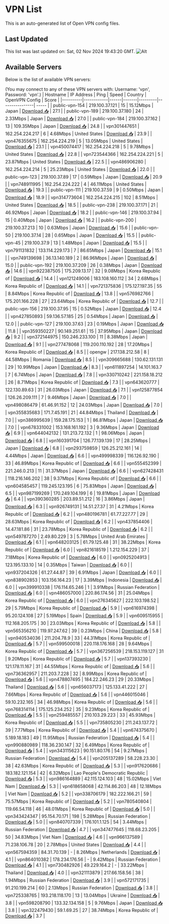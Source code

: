 # VPN List

This is an auto-generated list of Open VPN config files.

## Last Updated

This list was last updated on: Sat, 02 Nov 2024 19:43:20 GMT.
![Alt](https://repobeats.axiom.co/api/embed/186b98318ef1479477931607c1ad7d823f12451f.svg "Repobeats analytics image")

## Available Servers

Below is the list of available VPN servers:

(You may connect to any of these VPN servers with: Username: 'vpn', Password: 'vpn'.)
| Hostname | IP Address | Ping | Speed | Country | OpenVPN Config | Score |
|----------|------------|------|-------|---------|----------------| ----- |
| public-vpn-154 | 219.100.37.121 | 15 | 15.12Mbps | Japan | [Download 📥](./configs/server_0_JP.ovpn) | 27.1 |
| public-vpn-189 | 219.100.37.180 | 24 | 2.33Mbps | Japan | [Download 📥](./configs/server_1_JP.ovpn) | 27.0 |
| public-vpn-184 | 219.100.37.162 | 13 | 109.35Mbps | Japan | [Download 📥](./configs/server_2_JP.ovpn) | 24.8 |
| vpn301447651 | 162.254.224.217 | 6 | 4.68Mbps | United States | [Download 📥](./configs/server_3_US.ovpn) | 23.9 |
| vpn476355675 | 162.254.224.219 | 5 | 13.05Mbps | United States | [Download 📥](./configs/server_4_US.ovpn) | 23.1 |
| vpn450074417 | 162.254.224.218 | 5 | 9.78Mbps | United States | [Download 📥](./configs/server_5_US.ovpn) | 22.8 |
| vpn723544366 | 162.254.224.221 | 5 | 23.87Mbps | United States | [Download 📥](./configs/server_6_US.ovpn) | 22.5 |
| vpn486906280 | 162.254.224.214 | 5 | 25.23Mbps | United States | [Download 📥](./configs/server_7_US.ovpn) | 22.0 |
| public-vpn-123 | 219.100.37.89 | 17 | 0.59Mbps | Japan | [Download 📥](./configs/server_8_JP.ovpn) | 20.9 |
| vpn748911995 | 162.254.224.222 | 4 | 46.11Mbps | United States | [Download 📥](./configs/server_9_US.ovpn) | 19.3 |
| public-vpn-111 | 219.100.37.59 | 9 | 0.50Mbps | Japan | [Download 📥](./configs/server_10_JP.ovpn) | 18.9 |
| vpn314773604 | 162.254.224.215 | 102 | 8.51Mbps | United States | [Download 📥](./configs/server_11_US.ovpn) | 18.5 |
| public-vpn-238 | 219.100.37.171 | 21 | 46.92Mbps | Japan | [Download 📥](./configs/server_12_JP.ovpn) | 18.2 |
| public-vpn-146 | 219.100.37.94 | 15 | 0.40Mbps | Japan | [Download 📥](./configs/server_13_JP.ovpn) | 16.2 |
| public-vpn-200 | 219.100.37.213 | 10 | 0.63Mbps | Japan | [Download 📥](./configs/server_14_JP.ovpn) | 15.6 |
| public-vpn-50 | 219.100.37.14 | 28 | 0.65Mbps | Japan | [Download 📥](./configs/server_15_JP.ovpn) | 15.5 |
| public-vpn-45 | 219.100.37.9 | 13 | 1.48Mbps | Japan | [Download 📥](./configs/server_16_JP.ovpn) | 15.5 |
| vpn791131832 | 133.114.229.173 | 7 | 86.65Mbps | Japan | [Download 📥](./configs/server_17_JP.ovpn) | 15.1 |
| vpn749139698 | 36.13.140.189 | 2 | 86.96Mbps | Japan | [Download 📥](./configs/server_18_JP.ovpn) | 15.0 |
| public-vpn-192 | 219.100.37.209 | 26 | 0.38Mbps | Japan | [Download 📥](./configs/server_19_JP.ovpn) | 14.6 |
| vpn922387505 | 175.209.13.17 | 32 | 9.08Mbps | Korea Republic of | [Download 📥](./configs/server_20_KR.ovpn) | 14.4 |
| vpn121249006 | 183.108.160.112 | 34 | 2.68Mbps | Korea Republic of | [Download 📥](./configs/server_21_KR.ovpn) | 14.1 |
| vpn721375836 | 175.127.197.35 | 55 | 8.84Mbps | Korea Republic of | [Download 📥](./configs/server_22_KR.ovpn) | 13.8 |
| vpn576982766 | 175.201.166.228 | 27 | 23.64Mbps | Korea Republic of | [Download 📥](./configs/server_23_KR.ovpn) | 12.7 |
| public-vpn-156 | 219.100.37.95 | 15 | 0.52Mbps | Japan | [Download 📥](./configs/server_24_JP.ovpn) | 12.4 |
| vpn427850893 | 59.136.57.185 | 25 | 0.54Mbps | Japan | [Download 📥](./configs/server_25_JP.ovpn) | 12.0 |
| public-vpn-127 | 219.100.37.63 | 23 | 0.19Mbps | Japan | [Download 📥](./configs/server_26_JP.ovpn) | 11.8 |
| vpn359350227 | 90.149.251.61 | 15 | 37.95Mbps | Japan | [Download 📥](./configs/server_27_JP.ovpn) | 9.2 |
| vpn372144975 | 150.246.233.100 | 11 | 8.38Mbps | Japan | [Download 📥](./configs/server_28_JP.ovpn) | 9.1 |
| vpn277478068 | 119.200.110.192 | 28 | 17.20Mbps | Korea Republic of | [Download 📥](./configs/server_29_KR.ovpn) | 8.5 |
| opengw | 217.138.212.58 | 8 | 44.58Mbps | Romania | [Download 📥](./configs/server_30_RO.ovpn) | 8.5 |
| vpn309665688 | 130.62.131.131 | 29 | 10.99Mbps | Japan | [Download 📥](./configs/server_31_JP.ovpn) | 8.3 |
| vpn611897254 | 14.101.163.7 | 7 | 6.74Mbps | Japan | [Download 📥](./configs/server_32_JP.ovpn) | 7.8 |
| vpn330710242 | 221.158.18.212 | 26 | 8.71Mbps | Korea Republic of | [Download 📥](./configs/server_33_KR.ovpn) | 7.3 |
| vpn643620777 | 122.130.89.63 | 31 | 26.03Mbps | Japan | [Download 📥](./configs/server_34_JP.ovpn) | 7.1 |
| vpn125877854 | 126.26.209.111 | 7 | 9.46Mbps | Japan | [Download 📥](./configs/server_35_JP.ovpn) | 7.0 |
| vpn498086479 | 61.46.91.152 | 12 | 24.03Mbps | Japan | [Download 📥](./configs/server_36_JP.ovpn) | 7.0 |
| vpn355835683 | 171.7.45.191 | 21 | 44.84Mbps | Thailand | [Download 📥](./configs/server_37_TH.ovpn) | 7.0 |
| vpn386995639 | 159.28.175.153 | 1 | 86.81Mbps | Japan | [Download 📥](./configs/server_38_JP.ovpn) | 7.0 |
| vpn678331002 | 153.168.161.192 | 3 | 9.36Mbps | Japan | [Download 📥](./configs/server_39_JP.ovpn) | 6.9 |
| vpn644042132 | 131.213.72.132 | 1 | 98.06Mbps | Japan | [Download 📥](./configs/server_40_JP.ovpn) | 6.8 |
| vpn160391704 | 126.77.139.139 | 17 | 28.25Mbps | Japan | [Download 📥](./configs/server_41_JP.ovpn) | 6.8 |
| vpn293759859 | 126.25.212.161 | 14 | 4.44Mbps | Japan | [Download 📥](./configs/server_42_JP.ovpn) | 6.6 |
| vpn499998339 | 116.126.92.190 | 33 | 46.89Mbps | Korea Republic of | [Download 📥](./configs/server_43_KR.ovpn) | 6.6 |
| vpn555452399 | 221.246.0.213 | 11 | 31.37Mbps | Japan | [Download 📥](./configs/server_44_JP.ovpn) | 6.6 |
| vpn627428431 | 118.216.146.202 | 38 | 9.37Mbps | Korea Republic of | [Download 📥](./configs/server_45_KR.ovpn) | 6.6 |
| vpn604585457 | 119.245.123.195 | 6 | 75.83Mbps | Japan | [Download 📥](./configs/server_46_JP.ovpn) | 6.5 |
| vpn987199269 | 170.249.104.199 | 6 | 19.81Mbps | Japan | [Download 📥](./configs/server_47_JP.ovpn) | 6.4 |
| vpn390360285 | 203.89.51.212 | 16 | 3.86Mbps | Japan | [Download 📥](./configs/server_48_JP.ovpn) | 6.3 |
| vpn926749131 | 14.51.27.37 | 31 | 4.21Mbps | Korea Republic of | [Download 📥](./configs/server_49_KR.ovpn) | 6.2 |
| vpn480196781 | 61.77.227.77 | 29 | 28.63Mbps | Korea Republic of | [Download 📥](./configs/server_50_KR.ovpn) | 6.2 |
| vpn437854406 | 14.47.181.86 | 31 | 23.78Mbps | Korea Republic of | [Download 📥](./configs/server_51_KR.ovpn) | 6.2 |
| vpn549787270 | 2.49.80.229 | 3 | 5.78Mbps | United Arab Emirates | [Download 📥](./configs/server_52_AE.ovpn) | 6.1 |
| vpn648203125 | 61.79.125.48 | 31 | 38.22Mbps | Korea Republic of | [Download 📥](./configs/server_53_KR.ovpn) | 6.0 |
| vpn821618519 | 1.212.154.229 | 37 | 7.18Mbps | Korea Republic of | [Download 📥](./configs/server_54_KR.ovpn) | 6.0 |
| vpn0925204913 | 123.195.133.10 | 14 | 0.35Mbps | Taiwan | [Download 📥](./configs/server_55_TW.ovpn) | 6.0 |
| vpn937204326 | 61.27.44.87 | 39 | 6.91Mbps | Japan | [Download 📥](./configs/server_56_JP.ovpn) | 6.0 |
| vpn838902853 | 103.156.164.23 | 17 | 3.39Mbps | Indonesia | [Download 📥](./configs/server_57_ID.ovpn) | 6.0 |
| vpn399910338 | 176.114.65.246 | 1 | 3.91Mbps | Russian Federation | [Download 📥](./configs/server_58_RU.ovpn) | 6.0 |
| vpn486057000 | 220.86.174.56 | 31 | 25.04Mbps | Korea Republic of | [Download 📥](./configs/server_59_KR.ovpn) | 6.0 |
| vpn276345627 | 222.103.198.52 | 29 | 5.79Mbps | Korea Republic of | [Download 📥](./configs/server_60_KR.ovpn) | 5.9 |
| vpn616974398 | 95.20.124.108 | 27 | 5.19Mbps | Spain | [Download 📥](./configs/server_61_ES.ovpn) | 5.9 |
| vpn609515955 | 112.168.205.175 | 30 | 23.03Mbps | Korea Republic of | [Download 📥](./configs/server_62_KR.ovpn) | 5.8 |
| vpn565356210 | 119.97.247.62 | 39 | 0.23Mbps | China | [Download 📥](./configs/server_63_CN.ovpn) | 5.8 |
| vpn940534036 | 211.204.78.9 | 33 | 44.31Mbps | Korea Republic of | [Download 📥](./configs/server_64_KR.ovpn) | 5.7 |
| vpn599500018 | 220.118.176.168 | 28 | 9.64Mbps | Korea Republic of | [Download 📥](./configs/server_65_KR.ovpn) | 5.7 |
| vpn367256539 | 218.153.119.127 | 31 | 9.20Mbps | Korea Republic of | [Download 📥](./configs/server_66_KR.ovpn) | 5.7 |
| vpn137393230 | 121.178.11.167 | 31 | 44.55Mbps | Korea Republic of | [Download 📥](./configs/server_67_KR.ovpn) | 5.6 |
| vpn736362957 | 211.203.7.228 | 32 | 8.99Mbps | Korea Republic of | [Download 📥](./configs/server_68_KR.ovpn) | 5.6 |
| vpn478807495 | 184.22.246.23 | 29 | 20.33Mbps | Thailand | [Download 📥](./configs/server_69_TH.ovpn) | 5.6 |
| vpn656037173 | 125.133.41.222 | 27 | 7.66Mbps | Korea Republic of | [Download 📥](./configs/server_70_KR.ovpn) | 5.6 |
| vpn446015046 | 59.10.232.165 | 34 | 46.98Mbps | Korea Republic of | [Download 📥](./configs/server_71_KR.ovpn) | 5.6 |
| vpn768314114 | 175.125.234.252 | 35 | 9.23Mbps | Korea Republic of | [Download 📥](./configs/server_72_KR.ovpn) | 5.5 |
| vpn259485557 | 210.103.29.223 | 33 | 45.93Mbps | Korea Republic of | [Download 📥](./configs/server_73_KR.ovpn) | 5.5 |
| vpn735805230 | 211.243.137.72 | 39 | 7.77Mbps | Korea Republic of | [Download 📥](./configs/server_74_KR.ovpn) | 5.4 |
| vpn674375670 | 5.189.18.183 | 49 | 11.95Mbps | Russian Federation | [Download 📥](./configs/server_75_RU.ovpn) | 5.4 |
| vpn990880989 | 118.36.230.147 | 32 | 6.49Mbps | Korea Republic of | [Download 📥](./configs/server_76_KR.ovpn) | 5.4 |
| vpn343115623 | 90.151.80.176 | 54 | 9.27Mbps | Russian Federation | [Download 📥](./configs/server_77_RU.ovpn) | 5.4 |
| vpn205137289 | 58.228.23.30 | 38 | 42.63Mbps | Korea Republic of | [Download 📥](./configs/server_78_KR.ovpn) | 5.3 |
| vpn917620686 | 183.182.121.154 | 42 | 6.32Mbps | Lao People's Democratic Republic | [Download 📥](./configs/server_79_LA.ovpn) | 5.3 |
| vpn986164889 | 42.115.124.103 | 48 | 15.02Mbps | Viet Nam | [Download 📥](./configs/server_80_VN.ovpn) | 5.3 |
| vpn618658068 | 42.114.86.203 | 48 | 12.18Mbps | Viet Nam | [Download 📥](./configs/server_81_VN.ovpn) | 5.2 |
| vpn338706179 | 182.222.166.21 | 59 | 75.57Mbps | Korea Republic of | [Download 📥](./configs/server_82_KR.ovpn) | 5.2 |
| vpn780540804 | 119.66.54.118 | 46 | 48.01Mbps | Korea Republic of | [Download 📥](./configs/server_83_KR.ovpn) | 5.0 |
| vpn343424347 | 95.154.70.171 | 198 | 5.28Mbps | Russian Federation | [Download 📥](./configs/server_84_RU.ovpn) | 5.0 |
| vpn840707339 | 176.101.1.125 | 54 | 3.44Mbps | Russian Federation | [Download 📥](./configs/server_85_RU.ovpn) | 4.7 |
| vpn347477645 | 118.68.23.205 | 50 | 34.83Mbps | Viet Nam | [Download 📥](./configs/server_86_VN.ovpn) | 4.6 |
| vpn966137589 | 71.238.106.78 | 20 | 2.78Mbps | United States | [Download 📥](./configs/server_87_US.ovpn) | 4.4 |
| vpn567594359 | 84.31.70.139 | - | 8.26Mbps | Netherlands | [Download 📥](./configs/server_88_NL.ovpn) | 4.1 |
| vpn864010382 | 178.234.176.56 | - | 9.42Mbps | Russian Federation | [Download 📥](./configs/server_89_RU.ovpn) | 4.1 |
| vpn730482926 | 49.229.164.2 | - | 33.22Mbps | Thailand | [Download 📥](./configs/server_90_TH.ovpn) | 4.0 |
| vpn321113879 | 217.66.158.56 | 38 | 1.94Mbps | Russian Federation | [Download 📥](./configs/server_91_RU.ovpn) | 3.9 |
| vpn572171735 | 91.210.199.214 | 60 | 2.13Mbps | Russian Federation | [Download 📥](./configs/server_92_RU.ovpn) | 3.8 |
| vpn725338765 | 193.218.118.170 | 13 | 13.04Mbps | Ukraine | [Download 📥](./configs/server_93_UA.ovpn) | 3.8 |
| vpn598208790 | 133.32.134.158 | 5 | 9.76Mbps | Japan | [Download 📥](./configs/server_94_JP.ovpn) | 3.8 |
| vpn322479430 | 59.1.69.25 | 27 | 38.74Mbps | Korea Republic of | [Download 📥](./configs/server_95_KR.ovpn) | 3.7 |
